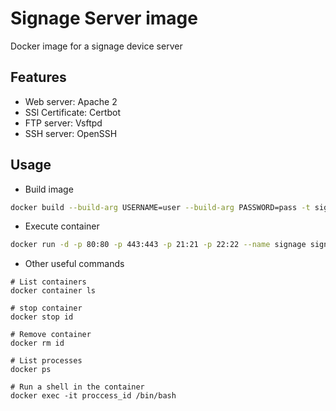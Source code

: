 # Signage Server image

Docker image for a signage device server

## Features

- Web server: Apache 2 
- SSl Certificate: Certbot
- FTP server: Vsftpd
- SSH server: OpenSSH

## Usage

- Build image
```bash 
docker build --build-arg USERNAME=user --build-arg PASSWORD=pass -t signage_server .
``` 
- Execute container
```bash 
docker run -d -p 80:80 -p 443:443 -p 21:21 -p 22:22 --name signage signage_server
``` 
- Other useful commands
``` 
# List containers
docker container ls 

# stop container
docker stop id

# Remove container
docker rm id

# List processes
docker ps

# Run a shell in the container
docker exec -it proccess_id /bin/bash

``` 

